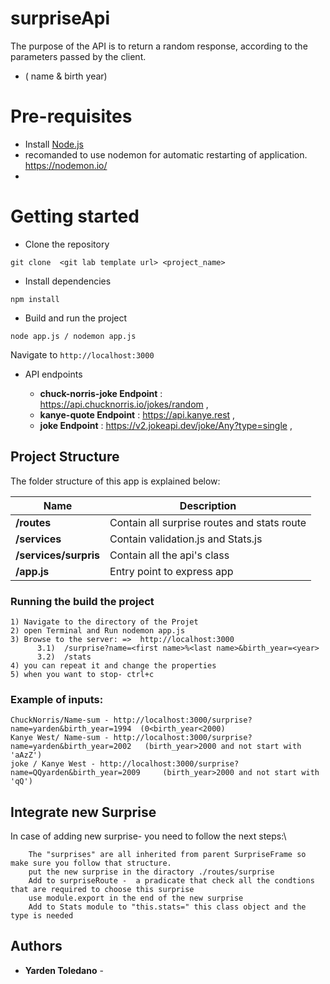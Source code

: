 # surpriseApi
The purpose of the API is to return a random response, according to the parameters passed by the client.
- ( name & birth year)


# Pre-requisites
- Install [Node.js](https://nodejs.org/en/)
- recomanded to use nodemon for automatic restarting of application. https://nodemon.io/
- 
# Getting started
- Clone the repository
```
git clone  <git lab template url> <project_name>
```
- Install dependencies
```
npm install
```
- Build and run the project
```
node app.js / nodemon app.js
```
  Navigate to `http://localhost:3000`



- API  endpoints

  - **chuck-norris-joke Endpoint** : https://api.chucknorris.io/jokes/random ,
  - **kanye-quote  Endpoint** : https://api.kanye.rest ,
  - **joke  Endpoint** : https://v2.jokeapi.dev/joke/Any?type=single ,
  


## Project Structure
The folder structure of this app is explained below:

| Name                     | Description |
| ------------------------ | ------------------------------------------------------------------- |
| **/routes**              | Contain all surprise routes and stats route                         |          
| **/services**            | Contain validation.js and Stats.js                                  |
| **/services/surpris**    | Contain all the api's class                                         |
| **/app.js**              | Entry point to express app                                          |            





### Running the build the project

```
1) Navigate to the directory of the Projet
2) open Terminal and Run nodemon app.js
3) Browse to the server: =>  http://localhost:3000
      3.1)  /surprise?name=<first name>%<last name>&birth_year=<year>
      3.2)  /stats
4) you can repeat it and change the properties
5) when you want to stop- ctrl+c 
```
### Example of inputs:
```
ChuckNorris/Name-sum - http://localhost:3000/surprise?name=yarden&birth_year=1994  (0<birth_year<2000)
Kanye West/ Name-sum - http://localhost:3000/surprise?name=yarden&birth_year=2002   (birth_year>2000 and not start with 'aAzZ')
joke / Kanye West - http://localhost:3000/surprise?name=QQyarden&birth_year=2009     (birth_year>2000 and not start with 'qQ')
```

## Integrate new Surprise
In case of adding new surprise- you need to follow the next steps:\

``` Create the Surprise in a new moduld ( url , type and result)
    The "surprises" are all inherited from parent SurpriseFrame so make sure you follow that structure.
    put the new surprise in the diractory ./routes/surprise
    Add to surpriseRoute -  a pradicate that check all the condtions that are required to choose this surprise
    use module.export in the end of the new surprise
    Add to Stats module to "this.stats=" this class object and the type is needed

```


## Authors

* **Yarden Toledano** - 



